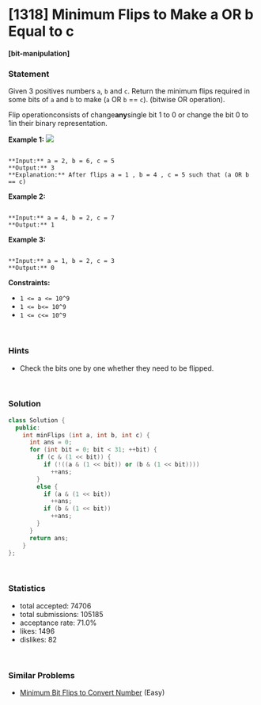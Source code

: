 # [1318] Minimum Flips to Make a OR b Equal to c

**[bit-manipulation]**

### Statement

Given 3 positives numbers `a`, `b` and `c`. Return the minimum flips required in some bits of `a` and `b` to make (`a` OR `b` == `c`). (bitwise OR operation).  

Flip operationconsists of change**any**single bit 1 to 0 or change the bit 0 to 1in their binary representation.


**Example 1:**
![](https://assets.leetcode.com/uploads/2020/01/06/sample_3_1676.png)

```

**Input:** a = 2, b = 6, c = 5
**Output:** 3
**Explanation:** After flips a = 1 , b = 4 , c = 5 such that (a OR b == c)
```

**Example 2:**

```

**Input:** a = 4, b = 2, c = 7
**Output:** 1

```

**Example 3:**

```

**Input:** a = 1, b = 2, c = 3
**Output:** 0

```

**Constraints:**
* `1 <= a <= 10^9`
* `1 <= b<= 10^9`
* `1 <= c<= 10^9`


<br />

### Hints

- Check the bits one by one whether they need to be flipped.

<br />

### Solution

```cpp
class Solution {
  public:
    int minFlips (int a, int b, int c) {
      int ans = 0;
      for (int bit = 0; bit < 31; ++bit) {
        if (c & (1 << bit)) {
          if (!((a & (1 << bit)) or (b & (1 << bit))))
            ++ans;
        }
        else {
          if (a & (1 << bit))
            ++ans;
          if (b & (1 << bit))
            ++ans;
        }
      }
      return ans;
    }
};
```

<br />

### Statistics

- total accepted: 74706
- total submissions: 105185
- acceptance rate: 71.0%
- likes: 1496
- dislikes: 82

<br />

### Similar Problems

- [Minimum Bit Flips to Convert Number](https://leetcode.com/problems/minimum-bit-flips-to-convert-number) (Easy)

